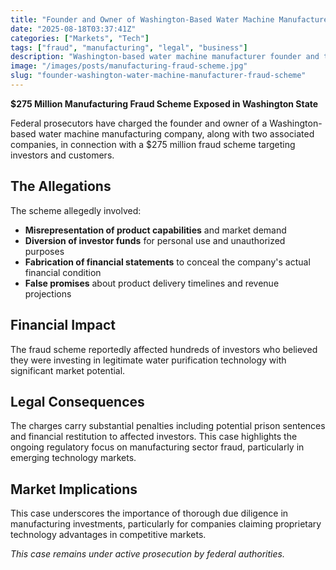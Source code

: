 ```yaml
---
title: "Founder and Owner of Washington-Based Water Machine Manufacturer Charged in $275 Million Fraud Scheme"
date: "2025-08-18T03:37:41Z"
categories: ["Markets", "Tech"]
tags: ["fraud", "manufacturing", "legal", "business"]
description: "Washington-based water machine manufacturer founder and two companies face charges in massive $275 million fraud scheme targeting investors."
image: "/images/posts/manufacturing-fraud-scheme.jpg"
slug: "founder-washington-water-machine-manufacturer-fraud-scheme"
---
```


**$275 Million Manufacturing Fraud Scheme Exposed in Washington State**

Federal prosecutors have charged the founder and owner of a Washington-based water machine manufacturing company, along with two associated companies, in connection with a $275 million fraud scheme targeting investors and customers.

## The Allegations

The scheme allegedly involved:

- **Misrepresentation of product capabilities** and market demand
- **Diversion of investor funds** for personal use and unauthorized purposes  
- **Fabrication of financial statements** to conceal the company's actual financial condition
- **False promises** about product delivery timelines and revenue projections

## Financial Impact

The fraud scheme reportedly affected hundreds of investors who believed they were investing in legitimate water purification technology with significant market potential.

## Legal Consequences

The charges carry substantial penalties including potential prison sentences and financial restitution to affected investors. This case highlights the ongoing regulatory focus on manufacturing sector fraud, particularly in emerging technology markets.

## Market Implications

This case underscores the importance of thorough due diligence in manufacturing investments, particularly for companies claiming proprietary technology advantages in competitive markets.

*This case remains under active prosecution by federal authorities.*